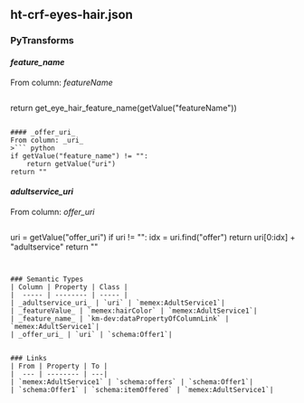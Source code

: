 ## ht-crf-eyes-hair.json

### PyTransforms
#### _feature_name_
From column: _featureName_
>``` python
return get_eye_hair_feature_name(getValue("featureName"))
```

#### _offer_uri_
From column: _uri_
>``` python
if getValue("feature_name") != "":
    return getValue("uri")
return ""
```

#### _adultservice_uri_
From column: _offer_uri_
>``` python
uri = getValue("offer_uri")
if uri != "":
    idx = uri.find("offer")
    return uri[0:idx] + "adultservice"
return ""
```


### Semantic Types
| Column | Property | Class |
|  ----- | -------- | ----- |
| _adultservice_uri_ | `uri` | `memex:AdultService1`|
| _featureValue_ | `memex:hairColor` | `memex:AdultService1`|
| _feature_name_ | `km-dev:dataPropertyOfColumnLink` | `memex:AdultService1`|
| _offer_uri_ | `uri` | `schema:Offer1`|


### Links
| From | Property | To |
|  --- | -------- | ---|
| `memex:AdultService1` | `schema:offers` | `schema:Offer1`|
| `schema:Offer1` | `schema:itemOffered` | `memex:AdultService1`|
